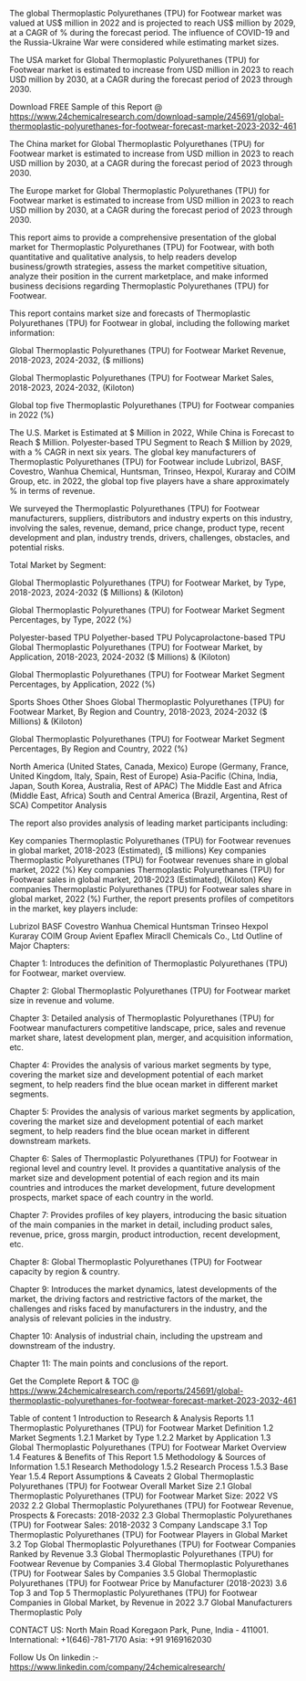 The global Thermoplastic Polyurethanes (TPU) for Footwear market was valued at US$ million in 2022 and is projected to reach US$ million by 2029, at a CAGR of % during the forecast period. The influence of COVID-19 and the Russia-Ukraine War were considered while estimating market sizes.

The USA market for Global Thermoplastic Polyurethanes (TPU) for Footwear market is estimated to increase from USD million in 2023 to reach USD million by 2030, at a CAGR during the forecast period of 2023 through 2030.

Download FREE Sample of this Report @ https://www.24chemicalresearch.com/download-sample/245691/global-thermoplastic-polyurethanes-for-footwear-forecast-market-2023-2032-461

The China market for Global Thermoplastic Polyurethanes (TPU) for Footwear market is estimated to increase from USD million in 2023 to reach USD million by 2030, at a CAGR during the forecast period of 2023 through 2030.

The Europe market for Global Thermoplastic Polyurethanes (TPU) for Footwear market is estimated to increase from USD million in 2023 to reach USD million by 2030, at a CAGR during the forecast period of 2023 through 2030.

This report aims to provide a comprehensive presentation of the global market for Thermoplastic Polyurethanes (TPU) for Footwear, with both quantitative and qualitative analysis, to help readers develop business/growth strategies, assess the market competitive situation, analyze their position in the current marketplace, and make informed business decisions regarding Thermoplastic Polyurethanes (TPU) for Footwear.

This report contains market size and forecasts of Thermoplastic Polyurethanes (TPU) for Footwear in global, including the following market information:

Global Thermoplastic Polyurethanes (TPU) for Footwear Market Revenue, 2018-2023, 2024-2032, ($ millions)

Global Thermoplastic Polyurethanes (TPU) for Footwear Market Sales, 2018-2023, 2024-2032, (Kiloton)

Global top five Thermoplastic Polyurethanes (TPU) for Footwear companies in 2022 (%)

The U.S. Market is Estimated at $ Million in 2022, While China is Forecast to Reach $ Million.
Polyester-based TPU Segment to Reach $ Million by 2029, with a % CAGR in next six years.
The global key manufacturers of Thermoplastic Polyurethanes (TPU) for Footwear include Lubrizol, BASF, Covestro, Wanhua Chemical, Huntsman, Trinseo, Hexpol, Kuraray and COIM Group, etc. in 2022, the global top five players have a share approximately % in terms of revenue.

We surveyed the Thermoplastic Polyurethanes (TPU) for Footwear manufacturers, suppliers, distributors and industry experts on this industry, involving the sales, revenue, demand, price change, product type, recent development and plan, industry trends, drivers, challenges, obstacles, and potential risks.

Total Market by Segment:

Global Thermoplastic Polyurethanes (TPU) for Footwear Market, by Type, 2018-2023, 2024-2032 ($ Millions) & (Kiloton)

Global Thermoplastic Polyurethanes (TPU) for Footwear Market Segment Percentages, by Type, 2022 (%)

Polyester-based TPU
Polyether-based TPU
Polycaprolactone-based TPU
Global Thermoplastic Polyurethanes (TPU) for Footwear Market, by Application, 2018-2023, 2024-2032 ($ Millions) & (Kiloton)

Global Thermoplastic Polyurethanes (TPU) for Footwear Market Segment Percentages, by Application, 2022 (%)

Sports Shoes
Other Shoes
Global Thermoplastic Polyurethanes (TPU) for Footwear Market, By Region and Country, 2018-2023, 2024-2032 ($ Millions) & (Kiloton)

Global Thermoplastic Polyurethanes (TPU) for Footwear Market Segment Percentages, By Region and Country, 2022 (%)

North America (United States, Canada, Mexico)
Europe (Germany, France, United Kingdom, Italy, Spain, Rest of Europe)
Asia-Pacific (China, India, Japan, South Korea, Australia, Rest of APAC)
The Middle East and Africa (Middle East, Africa)
South and Central America (Brazil, Argentina, Rest of SCA)
Competitor Analysis

The report also provides analysis of leading market participants including:

Key companies Thermoplastic Polyurethanes (TPU) for Footwear revenues in global market, 2018-2023 (Estimated), ($ millions)
Key companies Thermoplastic Polyurethanes (TPU) for Footwear revenues share in global market, 2022 (%)
Key companies Thermoplastic Polyurethanes (TPU) for Footwear sales in global market, 2018-2023 (Estimated), (Kiloton)
Key companies Thermoplastic Polyurethanes (TPU) for Footwear sales share in global market, 2022 (%)
Further, the report presents profiles of competitors in the market, key players include:

Lubrizol
BASF
Covestro
Wanhua Chemical
Huntsman
Trinseo
Hexpol
Kuraray
COIM Group
Avient
Epaflex
Miracll Chemicals Co., Ltd
Outline of Major Chapters:

Chapter 1: Introduces the definition of Thermoplastic Polyurethanes (TPU) for Footwear, market overview.

Chapter 2: Global Thermoplastic Polyurethanes (TPU) for Footwear market size in revenue and volume.

Chapter 3: Detailed analysis of Thermoplastic Polyurethanes (TPU) for Footwear manufacturers competitive landscape, price, sales and revenue market share, latest development plan, merger, and acquisition information, etc.

Chapter 4: Provides the analysis of various market segments by type, covering the market size and development potential of each market segment, to help readers find the blue ocean market in different market segments.

Chapter 5: Provides the analysis of various market segments by application, covering the market size and development potential of each market segment, to help readers find the blue ocean market in different downstream markets.

Chapter 6: Sales of Thermoplastic Polyurethanes (TPU) for Footwear in regional level and country level. It provides a quantitative analysis of the market size and development potential of each region and its main countries and introduces the market development, future development prospects, market space of each country in the world.

Chapter 7: Provides profiles of key players, introducing the basic situation of the main companies in the market in detail, including product sales, revenue, price, gross margin, product introduction, recent development, etc.

Chapter 8: Global Thermoplastic Polyurethanes (TPU) for Footwear capacity by region & country.

Chapter 9: Introduces the market dynamics, latest developments of the market, the driving factors and restrictive factors of the market, the challenges and risks faced by manufacturers in the industry, and the analysis of relevant policies in the industry.

Chapter 10: Analysis of industrial chain, including the upstream and downstream of the industry.

Chapter 11: The main points and conclusions of the report.

Get the Complete Report & TOC @ https://www.24chemicalresearch.com/reports/245691/global-thermoplastic-polyurethanes-for-footwear-forecast-market-2023-2032-461

Table of content
1 Introduction to Research & Analysis Reports
1.1 Thermoplastic Polyurethanes (TPU) for Footwear Market Definition
1.2 Market Segments
1.2.1 Market by Type
1.2.2 Market by Application
1.3 Global Thermoplastic Polyurethanes (TPU) for Footwear Market Overview
1.4 Features & Benefits of This Report
1.5 Methodology & Sources of Information
1.5.1 Research Methodology
1.5.2 Research Process
1.5.3 Base Year
1.5.4 Report Assumptions & Caveats
2 Global Thermoplastic Polyurethanes (TPU) for Footwear Overall Market Size
2.1 Global Thermoplastic Polyurethanes (TPU) for Footwear Market Size: 2022 VS 2032
2.2 Global Thermoplastic Polyurethanes (TPU) for Footwear Revenue, Prospects & Forecasts: 2018-2032
2.3 Global Thermoplastic Polyurethanes (TPU) for Footwear Sales: 2018-2032
3 Company Landscape
3.1 Top Thermoplastic Polyurethanes (TPU) for Footwear Players in Global Market
3.2 Top Global Thermoplastic Polyurethanes (TPU) for Footwear Companies Ranked by Revenue
3.3 Global Thermoplastic Polyurethanes (TPU) for Footwear Revenue by Companies
3.4 Global Thermoplastic Polyurethanes (TPU) for Footwear Sales by Companies
3.5 Global Thermoplastic Polyurethanes (TPU) for Footwear Price by Manufacturer (2018-2023)
3.6 Top 3 and Top 5 Thermoplastic Polyurethanes (TPU) for Footwear Companies in Global Market, by Revenue in 2022
3.7 Global Manufacturers Thermoplastic Poly

CONTACT US:
North Main Road Koregaon Park, Pune, India - 411001.
International: +1(646)-781-7170
Asia: +91 9169162030

Follow Us On linkedin :- https://www.linkedin.com/company/24chemicalresearch/

